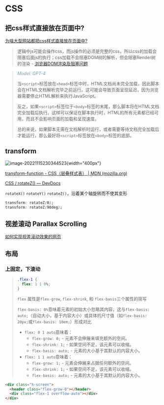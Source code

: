 # CSS

## 把css样式直接放在页面中?
[为啥大型网站都把css样式直接放在页面中?](https://www.zhihu.com/question/284779856/answer/444228173)
> 逻辑中js可能会操作css，而js操作的必须是完整的css，所以css的加载会阻塞后面js的执行；css加载不会阻塞DOM树的解析，但会阻塞Render树的渲染 - [浏览器DOM渲染及阻塞问题](https://www.cnblogs.com/liuarui/p/11393297.html)

> <span style="color: #779db3;">*Model: GPT-4* </span>
> 
> 当`<script>`标签放在`<head>`标签中时，HTML文档尚未完全加载，因此脚本会在HTML文档解析完毕之前运行。这可能会导致页面呈现延迟，因为浏览器需要停止HTML解析来执行JavaScript。
> 
> 反之，如果`<script>`标签位于`<body>`标签的末尾，那么脚本将在HTML文档完全加载后执行。这样可以保证在脚本执行时，HTML的所有元素都已经可用，而且不会影响页面的加载和呈现速度。
> 
> 总的来说，如果脚本无需在文档解析时运行，或者需要等待文档完全加载后才能运行，那么最好将`<script>`标签放在`<body>`标签的底部。


## transform

![image-20221115230344523](https://ulooklikeamovie.oss-cn-beijing.aliyuncs.com/img/image-20221115230344523.png){width="400px"}

[transform-function - CSS（层叠样式表） | MDN (mozilla.org)](https://developer.mozilla.org/zh-CN/docs/Web/CSS/transform-function#rotatex)

[CSS / rotateZ() — DevDocs](https://devdocs.io/css/transform-function/rotatez)

`rotateX()` `rotateY()` `rotateZ()`，沿着某个轴旋转而不使其变形

```css
transform: rotateZ(0);
transform: rotateZ(90deg);
```

## 视差滚动 Parallax Scrolling
[如何实现视差滚动效果的网页](https://www.zhihu.com/question/20990029)

## 布局

### 上固定，下滚动

> ```css
> .flex-1 {
>   flex: 1 1 0%;
> }
> ```
>
> `flex` 属性是`flex-grow`, `flex-shrink`, 和 `flex-basis`三个属性的简写
>
> `flex-basis: 0%`意味着元素的初始大小忽略其内容，这与`flex-basis: auto;`（自动大小，基于内容大小）或具体的尺寸值（如`flex-basis: 20px;`或`flex-basis: 10em;`）形成对比
>
> - `flex: 0 1 auto`意味着：
>   - `flex-grow: 0;` - 元素不会伸展来填充额外的空间。
>   - `flex-shrink: 1;` - 如果空间不足，该元素可以收缩。
>   - `flex-basis: auto;` - 元素的大小基于其默认的内容大小。
> - `flex: 1 1 auto`意味着：
>   - `flex-grow: 1;` - 元素会伸展来占据任何额外的空间。
>   - `flex-shrink: 1;` - 如果空间不足，该元素可以收缩。
>   - `flex-basis: auto;` - 元素的大小基于其默认的内容大小。


```html
<div class="h-screen">
  <header class="flex-grow-0"></header>
  <div class="flex-1 overflow-auto"></div>
</div>
```
